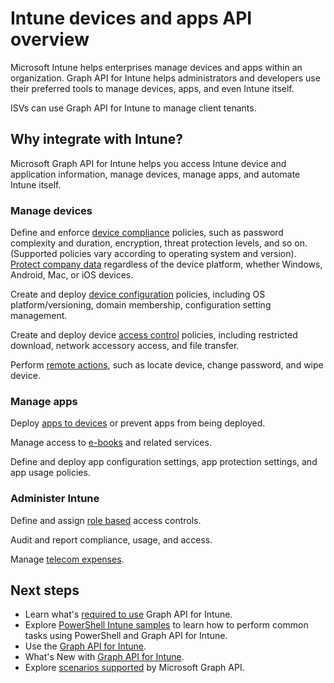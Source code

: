 # Intune devices and apps API overview

Microsoft Intune helps enterprises manage devices and apps within an organization.  Graph API for Intune helps administrators and developers use their preferred tools to manage devices, apps, and even Intune itself.  

ISVs can use Graph API for Intune to manage client tenants.

## Why integrate with Intune?

Microsoft Graph API for Intune helps you access Intune device and application information, manage devices, manage apps, and automate Intune itself.

### Manage devices

Define and enforce [device compliance](../api-reference/v1.0/resources/intune_deviceconfig_devicecomplianceactionitem.md) policies, such as password complexity and duration, encryption, threat protection levels, and so on.  (Supported policies vary according to operating system and version).
[Protect company data](../api-reference/v1.0/resources/intune_mam_windowsinformationprotectionpolicy.md) regardless of the device platform, whether Windows, Android, Mac, or iOS devices.

Create and deploy [device configuration](../api-reference/v1.0/resources/intune_deviceconfig_deviceconfiguration.md) policies, including OS platform/versioning, domain membership, configuration setting management.

Create and deploy device [access control](../api-reference/v1.0/resources/intune_onboarding_onpremisesconditionalaccesssettings.md) policies, including restricted download, network accessory access, and file transfer.

Perform [remote actions](../v1.0/resources/intune_devices_manageddevice.md), such as locate device, change password, and wipe device.

### Manage apps 

Deploy [apps to devices](../api-reference/v1.0/resources/intune_apps_mobileapp.md) or prevent apps from being deployed.

Manage access to [e-books](../api-reference/v1.0/resources/intune_books_ebookinstallsummary.md) and related services.

Define and deploy app configuration settings, app protection settings, and app usage policies.

### Administer Intune

Define and assign [role based](../api-reference/v1.0/resources/intune_rbac_conceptual.md) access controls.

Audit and report compliance, usage, and access.

Manage [telecom expenses](../api-reference/v1.0/resources/intune_tem_conceptual.md).


## Next steps

- Learn what's [required to use](https://docs.microsoft.com/intune/intune-graph-apis) Graph API for Intune.
- Explore [PowerShell Intune samples](https://github.com/microsoftgraph/powershell-intune-samples) to learn how to perform common tasks using PowerShell and Graph API for Intune.
- Use the [Graph API for Intune](../api-reference/v1.0/resources/intune_graph_overview.md).
- What's New with [Graph API for Intune](changelog.md).
- Explore [scenarios supported](https://developer.microsoft.com/en-us/graph/graph/examples) by Microsoft Graph API.
